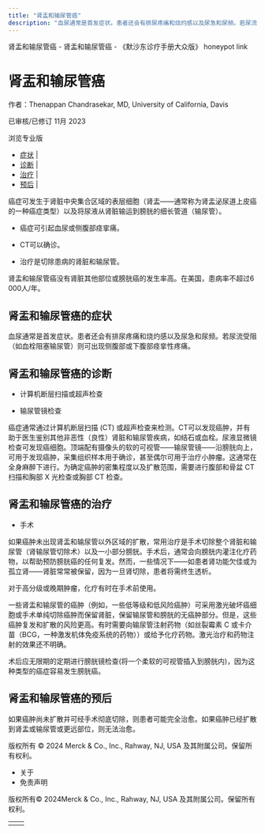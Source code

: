 ```yaml
---
title: "肾盂和输尿管癌"
description: "血尿通常是首发症状。患者还会有排尿疼痛和烧灼感以及尿急和尿频。若尿流受阻（如血栓阻塞输尿管）则可出现侧腹部或下腹部痉挛性疼痛。"
---
```


﻿肾盂和输尿管癌 \- 肾盂和输尿管癌 \- 《默沙东诊疗手册大众版》 honeypot link

# 肾盂和输尿管癌

作者：Thenappan Chandrasekar, MD, University of California, Davis

已审核/已修订 11月 2023

浏览专业版

- [症状](#症状_v764122_zh) \|
- [诊断](#诊断_v764125_zh) \|
- [治疗](#治疗_v764131_zh) \|
- [预后](#预后_v764128_zh) \|

癌症可发生于肾脏中央集合区域的表层细胞（肾盂——通常称为肾盂泌尿道上皮癌的一种癌症类型）以及将尿液从肾脏输运到膀胱的细长管道（输尿管）。

- 癌症可引起血尿或侧腹部痉挛痛。

- CT可以确诊。

- 治疗是切除患病的肾脏和输尿管。


肾盂和输尿管癌没有肾脏其他部位或膀胱癌的发生率高。在美国，患病率不超过6 000人/年。

## 肾盂和输尿管癌的症状

血尿通常是首发症状。患者还会有排尿疼痛和烧灼感以及尿急和尿频。若尿流受阻（如血栓阻塞输尿管）则可出现侧腹部或下腹部痉挛性疼痛。

## 肾盂和输尿管癌的诊断

- 计算机断层扫描或超声检查

- 输尿管镜检查


癌症通常通过计算机断层扫描 (CT) 或超声检查来检测。CT可以发现癌肿，并有助于医生鉴别其他非恶性（良性）肾脏和输尿管疾病，如结石或血栓。尿液显微镜检查可发现癌细胞。顶端配有摄像头的软的可视管——输尿管镜——沿膀胱向上，可用于发现癌肿，采集组织样本用于确诊，甚至偶尔可用于治疗小肿瘤。这通常在全身麻醉下进行。为确定癌肿的密集程度以及扩散范围，需要进行腹部和骨盆 CT 扫描和胸部 X 光检查或胸部 CT 检查。

## 肾盂和输尿管癌的治疗

- 手术


如果癌肿未出现肾盂和输尿管以外区域的扩散，常用治疗是手术切除整个肾脏和输尿管（肾输尿管切除术）以及一小部分膀胱。手术后，通常会向膀胱内灌注化疗药物，以帮助预防膀胱癌的任何复发。然而，一些情况下——如患者肾功能欠佳或为孤立肾——肾脏常常被保留，因为一旦肾切除，患者将需终生透析。

对于高分级或晚期肿瘤，化疗有时在手术前使用。

一些肾盂和输尿管的癌肿（例如，一些低等级和低风险癌肿）可采用激光破坏癌细胞或手术单纯切除癌肿而保留肾脏，保留输尿管和膀胱的无癌肿部分。但是，这些癌肿复发和扩散的风险更高。有时需要向输尿管注射药物（如丝裂霉素 C 或卡介苗（BCG，一种激发机体免疫系统的药物））或给予化疗药物。激光治疗和药物注射的效果还不明确。

术后应无限期的定期进行膀胱镜检查(将一个柔软的可视管插入到膀胱内)，因为这种类型的癌症容易发生膀胱癌。

## 肾盂和输尿管癌的预后

如果癌肿尚未扩散并可经手术彻底切除，则患者可能完全治愈。如果癌肿已经扩散到肾盂或输尿管或更远部位，则无法治愈。



版权所有 © 2024
Merck & Co., Inc., Rahway, NJ, USA 及其附属公司。保留所有权利。

- 关于
- 免责声明

版权所有© 2024Merck & Co., Inc., Rahway, NJ, USA 及其附属公司。保留所有权利。

|     |     |
| --- | --- |
|  |  |